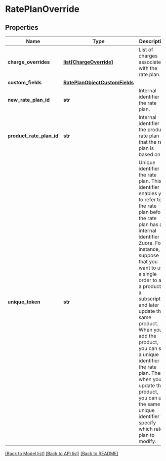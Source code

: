 # RatePlanOverride

## Properties
Name | Type | Description | Notes
------------ | ------------- | ------------- | -------------
**charge_overrides** | [**list[ChargeOverride]**](ChargeOverride.md) | List of charges associated with the rate plan.  | [optional] 
**custom_fields** | [**RatePlanObjectCustomFields**](RatePlanObjectCustomFields.md) |  | [optional] 
**new_rate_plan_id** | **str** | Internal identifier of the rate plan.  | [optional] 
**product_rate_plan_id** | **str** | Internal identifier of the product rate plan that the rate plan is based on.  | 
**unique_token** | **str** | Unique identifier for the rate plan. This identifier enables you to refer to the rate plan before the rate plan has an internal identifier in Zuora.  For instance, suppose that you want to use a single order to add a product to a subscription and later update the same product. When you add the product, you can set a unique identifier for the rate plan. Then when you update the product, you can use the same unique identifier to specify which rate plan to modify.  | [optional] 

[[Back to Model list]](../README.md#documentation-for-models) [[Back to API list]](../README.md#documentation-for-api-endpoints) [[Back to README]](../README.md)


